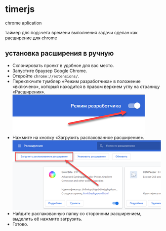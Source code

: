 # timerjs
chrome aplication

таймер для подсчета времени выполнения задачи сделан как расширение для chrome

## установка расширения в ручную 
* Склонировать проект в удобное для вас место.
* Запустите браузер Google Chrome.
* Откройте ```chrome://extensions/```.
* Переключите тумблер «Режим разработчика» в положение «включено», который находится в правом верхнем углу на страницу «Расширения».
![Image alt](https://github.com/maxnosib/timerjs/raw/master/img_readme/img_5d28a94b7c33b.png)
* Нажмите на кнопку «Загрузить распакованное расширение».
![Image alt](https://github.com/maxnosib/timerjs/raw/master/img_readme/img_5d28a9c1ce12a.png)
* Найдите распакованную папку со сторонним расширением, выделить её нажмите загрузить.
* Готово.
